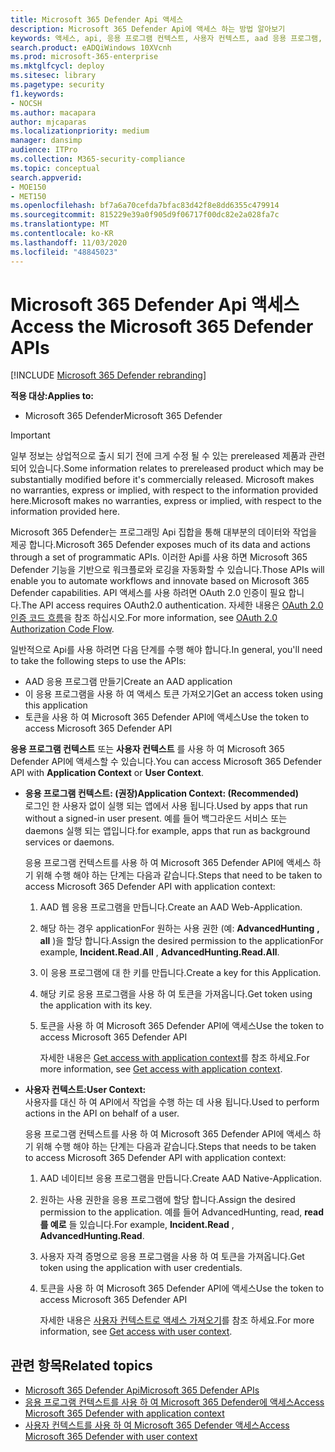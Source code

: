```yaml
---
title: Microsoft 365 Defender Api 액세스
description: Microsoft 365 Defender Api에 액세스 하는 방법 알아보기
keywords: 액세스, api, 응용 프로그램 컨텍스트, 사용자 컨텍스트, aad 응용 프로그램, 액세스 토큰
search.product: eADQiWindows 10XVcnh
ms.prod: microsoft-365-enterprise
ms.mktglfcycl: deploy
ms.sitesec: library
ms.pagetype: security
f1.keywords:
- NOCSH
ms.author: macapara
author: mjcaparas
ms.localizationpriority: medium
manager: dansimp
audience: ITPro
ms.collection: M365-security-compliance
ms.topic: conceptual
search.appverid:
- MOE150
- MET150
ms.openlocfilehash: bf7a6a70cefda7bfac83d42f8e8dd6355c479914
ms.sourcegitcommit: 815229e39a0f905d9f06717f00dc82e2a028fa7c
ms.translationtype: MT
ms.contentlocale: ko-KR
ms.lasthandoff: 11/03/2020
ms.locfileid: "48845023"
---
```

# <a name="access-the-microsoft-365-defender-apis"></a><span data-ttu-id="0196a-104">Microsoft 365 Defender Api 액세스</span><span class="sxs-lookup"><span data-stu-id="0196a-104">Access the Microsoft 365 Defender APIs</span></span>

[!INCLUDE [Microsoft 365 Defender rebranding](../includes/microsoft-defender.md)]


<span data-ttu-id="0196a-105">**적용 대상:**</span><span class="sxs-lookup"><span data-stu-id="0196a-105">**Applies to:**</span></span>
- <span data-ttu-id="0196a-106">Microsoft 365 Defender</span><span class="sxs-lookup"><span data-stu-id="0196a-106">Microsoft 365 Defender</span></span>

>[!IMPORTANT] 
><span data-ttu-id="0196a-107">일부 정보는 상업적으로 출시 되기 전에 크게 수정 될 수 있는 prereleased 제품과 관련 되어 있습니다.</span><span class="sxs-lookup"><span data-stu-id="0196a-107">Some information relates to prereleased product which may be substantially modified before it's commercially released.</span></span> <span data-ttu-id="0196a-108">Microsoft makes no warranties, express or implied, with respect to the information provided here.</span><span class="sxs-lookup"><span data-stu-id="0196a-108">Microsoft makes no warranties, express or implied, with respect to the information provided here.</span></span>


 <span data-ttu-id="0196a-109">Microsoft 365 Defender는 프로그래밍 Api 집합을 통해 대부분의 데이터와 작업을 제공 합니다.</span><span class="sxs-lookup"><span data-stu-id="0196a-109">Microsoft 365 Defender exposes much of its data and actions through a set of programmatic APIs.</span></span> <span data-ttu-id="0196a-110">이러한 Api를 사용 하면 Microsoft 365 Defender 기능을 기반으로 워크플로와 로깅을 자동화할 수 있습니다.</span><span class="sxs-lookup"><span data-stu-id="0196a-110">Those APIs will enable you to automate workflows and innovate based on  Microsoft 365 Defender capabilities.</span></span> <span data-ttu-id="0196a-111">API 액세스를 사용 하려면 OAuth 2.0 인증이 필요 합니다.</span><span class="sxs-lookup"><span data-stu-id="0196a-111">The API access requires OAuth2.0 authentication.</span></span> <span data-ttu-id="0196a-112">자세한 내용은 [OAuth 2.0 인증 코드 흐름](https://docs.microsoft.com/azure/active-directory/develop/active-directory-v2-protocols-oauth-code)을 참조 하십시오.</span><span class="sxs-lookup"><span data-stu-id="0196a-112">For more information, see [OAuth 2.0 Authorization Code Flow](https://docs.microsoft.com/azure/active-directory/develop/active-directory-v2-protocols-oauth-code).</span></span>


<span data-ttu-id="0196a-113">일반적으로 Api를 사용 하려면 다음 단계를 수행 해야 합니다.</span><span class="sxs-lookup"><span data-stu-id="0196a-113">In general, you'll need to take the following steps to use the APIs:</span></span>
- <span data-ttu-id="0196a-114">AAD 응용 프로그램 만들기</span><span class="sxs-lookup"><span data-stu-id="0196a-114">Create an AAD application</span></span>
- <span data-ttu-id="0196a-115">이 응용 프로그램을 사용 하 여 액세스 토큰 가져오기</span><span class="sxs-lookup"><span data-stu-id="0196a-115">Get an access token using this application</span></span>
- <span data-ttu-id="0196a-116">토큰을 사용 하 여 Microsoft 365 Defender API에 액세스</span><span class="sxs-lookup"><span data-stu-id="0196a-116">Use the token to access  Microsoft 365 Defender API</span></span>


<span data-ttu-id="0196a-117">**응용 프로그램 컨텍스트** 또는 **사용자 컨텍스트** 를 사용 하 여 Microsoft 365 Defender API에 액세스할 수 있습니다.</span><span class="sxs-lookup"><span data-stu-id="0196a-117">You can access Microsoft 365 Defender API with **Application Context** or **User Context**.</span></span>

- <span data-ttu-id="0196a-118">**응용 프로그램 컨텍스트: (권장)**</span><span class="sxs-lookup"><span data-stu-id="0196a-118">**Application Context: (Recommended)**</span></span> <br>
    <span data-ttu-id="0196a-119">로그인 한 사용자 없이 실행 되는 앱에서 사용 됩니다.</span><span class="sxs-lookup"><span data-stu-id="0196a-119">Used by apps that run without a signed-in user present.</span></span> <span data-ttu-id="0196a-120">예를 들어 백그라운드 서비스 또는 daemons 실행 되는 앱입니다.</span><span class="sxs-lookup"><span data-stu-id="0196a-120">for example, apps that run as background services or daemons.</span></span>

    <span data-ttu-id="0196a-121">응용 프로그램 컨텍스트를 사용 하 여 Microsoft 365 Defender API에 액세스 하기 위해 수행 해야 하는 단계는 다음과 같습니다.</span><span class="sxs-lookup"><span data-stu-id="0196a-121">Steps that need to be taken to access  Microsoft 365 Defender API with application context:</span></span>

  1. <span data-ttu-id="0196a-122">AAD 웹 응용 프로그램을 만듭니다.</span><span class="sxs-lookup"><span data-stu-id="0196a-122">Create an AAD Web-Application.</span></span>
  2. <span data-ttu-id="0196a-123">해당 하는 경우 applicationFor 원하는 사용 권한 (예: **AdvancedHunting** **, all** )을 할당 합니다.</span><span class="sxs-lookup"><span data-stu-id="0196a-123">Assign the desired permission to the applicationFor example, **Incident.Read.All** , **AdvancedHunting.Read.All**.</span></span> 
  3. <span data-ttu-id="0196a-124">이 응용 프로그램에 대 한 키를 만듭니다.</span><span class="sxs-lookup"><span data-stu-id="0196a-124">Create a key for this Application.</span></span>
  4. <span data-ttu-id="0196a-125">해당 키로 응용 프로그램을 사용 하 여 토큰을 가져옵니다.</span><span class="sxs-lookup"><span data-stu-id="0196a-125">Get token using the application with its key.</span></span>
  5. <span data-ttu-id="0196a-126">토큰을 사용 하 여 Microsoft 365 Defender API에 액세스</span><span class="sxs-lookup"><span data-stu-id="0196a-126">Use the token to access  Microsoft 365 Defender API</span></span>

     <span data-ttu-id="0196a-127">자세한 내용은 [Get access with application context](api-create-app-web.md)를 참조 하세요.</span><span class="sxs-lookup"><span data-stu-id="0196a-127">For more information, see [Get access with application context](api-create-app-web.md).</span></span>


- <span data-ttu-id="0196a-128">**사용자 컨텍스트:**</span><span class="sxs-lookup"><span data-stu-id="0196a-128">**User Context:**</span></span> <br>
    <span data-ttu-id="0196a-129">사용자를 대신 하 여 API에서 작업을 수행 하는 데 사용 됩니다.</span><span class="sxs-lookup"><span data-stu-id="0196a-129">Used to perform actions in the API on behalf of a user.</span></span>

    <span data-ttu-id="0196a-130">응용 프로그램 컨텍스트를 사용 하 여 Microsoft 365 Defender API에 액세스 하기 위해 수행 해야 하는 단계는 다음과 같습니다.</span><span class="sxs-lookup"><span data-stu-id="0196a-130">Steps that needs to be taken to access  Microsoft 365 Defender API with application context:</span></span>
  1. <span data-ttu-id="0196a-131">AAD 네이티브 응용 프로그램을 만듭니다.</span><span class="sxs-lookup"><span data-stu-id="0196a-131">Create AAD Native-Application.</span></span>
  2. <span data-ttu-id="0196a-132">원하는 사용 권한을 응용 프로그램에 할당 합니다.</span><span class="sxs-lookup"><span data-stu-id="0196a-132">Assign the desired permission to the application.</span></span> <span data-ttu-id="0196a-133">예를 들어 AdvancedHunting, read, **read** **를 예로** 들 있습니다.</span><span class="sxs-lookup"><span data-stu-id="0196a-133">For example, **Incident.Read** , **AdvancedHunting.Read**.</span></span>
  3. <span data-ttu-id="0196a-134">사용자 자격 증명으로 응용 프로그램을 사용 하 여 토큰을 가져옵니다.</span><span class="sxs-lookup"><span data-stu-id="0196a-134">Get token using the application with user credentials.</span></span>
  4. <span data-ttu-id="0196a-135">토큰을 사용 하 여 Microsoft 365 Defender API에 액세스</span><span class="sxs-lookup"><span data-stu-id="0196a-135">Use the token to access  Microsoft 365 Defender API</span></span>

     <span data-ttu-id="0196a-136">자세한 내용은 [사용자 컨텍스트로 액세스 가져오기](api-create-app-user-context.md)를 참조 하세요.</span><span class="sxs-lookup"><span data-stu-id="0196a-136">For more information, see [Get access with user context](api-create-app-user-context.md).</span></span>


## <a name="related-topics"></a><span data-ttu-id="0196a-137">관련 항목</span><span class="sxs-lookup"><span data-stu-id="0196a-137">Related topics</span></span>
- [<span data-ttu-id="0196a-138">Microsoft 365 Defender Api</span><span class="sxs-lookup"><span data-stu-id="0196a-138">Microsoft 365 Defender APIs</span></span>](api-supported.md)
- [<span data-ttu-id="0196a-139">응용 프로그램 컨텍스트를 사용 하 여 Microsoft 365 Defender에 액세스</span><span class="sxs-lookup"><span data-stu-id="0196a-139">Access  Microsoft 365 Defender with application context</span></span>](api-create-app-web.md)
- [<span data-ttu-id="0196a-140">사용자 컨텍스트를 사용 하 여 Microsoft 365 Defender 액세스</span><span class="sxs-lookup"><span data-stu-id="0196a-140">Access  Microsoft 365 Defender with user context</span></span>](api-create-app-user-context.md)
